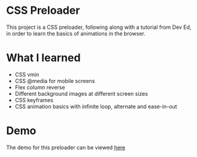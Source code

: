 # CSS Preloader

This project is a CSS preloader, following along with a tutorial from Dev Ed, in order to learn the basics of animations in the browser.

# What I learned
- CSS vmin
- CSS @media for mobile screens
- Flex column reverse
- Different background images at different screen sizes
- CSS keyframes
- CSS animation basics with infinite loop, alternate and ease-in-out

# Demo

The demo for this preloader can be viewed [here](https://orangegrove1955.github.io/css-preloader/)